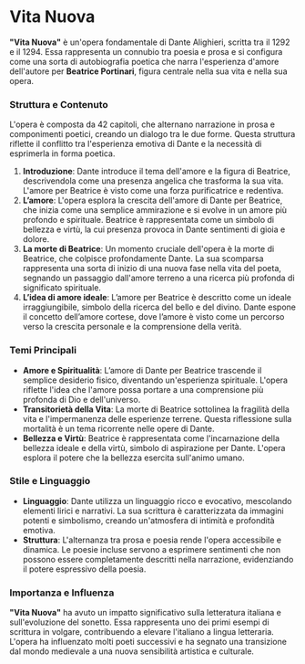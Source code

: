 # Vita Nuova

**"Vita Nuova"** è un'opera fondamentale di Dante Alighieri, scritta tra il 1292 e il 1294. Essa rappresenta un connubio tra poesia e prosa e si configura come una sorta di autobiografia poetica che narra l'esperienza d'amore dell'autore per **Beatrice Portinari**, figura centrale nella sua vita e nella sua opera.

### Struttura e Contenuto

L'opera è composta da 42 capitoli, che alternano narrazione in prosa e componimenti poetici, creando un dialogo tra le due forme. Questa struttura riflette il conflitto tra l'esperienza emotiva di Dante e la necessità di esprimerla in forma poetica.

1. **Introduzione**: Dante introduce il tema dell'amore e la figura di Beatrice, descrivendola come una presenza angelica che trasforma la sua vita. L'amore per Beatrice è visto come una forza purificatrice e redentiva.
2. **L’amore**: L'opera esplora la crescita dell'amore di Dante per Beatrice, che inizia come una semplice ammirazione e si evolve in un amore più profondo e spirituale. Beatrice è rappresentata come un simbolo di bellezza e virtù, la cui presenza provoca in Dante sentimenti di gioia e dolore.
3. **La morte di Beatrice**: Un momento cruciale dell'opera è la morte di Beatrice, che colpisce profondamente Dante. La sua scomparsa rappresenta una sorta di inizio di una nuova fase nella vita del poeta, segnando un passaggio dall'amore terreno a una ricerca più profonda di significato spirituale.
4. **L’idea di amore ideale**: L’amore per Beatrice è descritto come un ideale irraggiungibile, simbolo della ricerca del bello e del divino. Dante espone il concetto dell’amore cortese, dove l’amore è visto come un percorso verso la crescita personale e la comprensione della verità.

### Temi Principali

- **Amore e Spiritualità**: L’amore di Dante per Beatrice trascende il semplice desiderio fisico, diventando un'esperienza spirituale. L'opera riflette l'idea che l'amore possa portare a una comprensione più profonda di Dio e dell'universo.
- **Transitorietà della Vita**: La morte di Beatrice sottolinea la fragilità della vita e l'impermanenza delle esperienze terrene. Questa riflessione sulla mortalità è un tema ricorrente nelle opere di Dante.
- **Bellezza e Virtù**: Beatrice è rappresentata come l'incarnazione della bellezza ideale e della virtù, simbolo di aspirazione per Dante. L'opera esplora il potere che la bellezza esercita sull'animo umano.

### Stile e Linguaggio

- **Linguaggio**: Dante utilizza un linguaggio ricco e evocativo, mescolando elementi lirici e narrativi. La sua scrittura è caratterizzata da immagini potenti e simbolismo, creando un'atmosfera di intimità e profondità emotiva.
- **Struttura**: L'alternanza tra prosa e poesia rende l'opera accessibile e dinamica. Le poesie incluse servono a esprimere sentimenti che non possono essere completamente descritti nella narrazione, evidenziando il potere espressivo della poesia.

### Importanza e Influenza

**"Vita Nuova"** ha avuto un impatto significativo sulla letteratura italiana e sull'evoluzione del sonetto. Essa rappresenta uno dei primi esempi di scrittura in volgare, contribuendo a elevare l'italiano a lingua letteraria. L'opera ha influenzato molti poeti successivi e ha segnato una transizione dal mondo medievale a una nuova sensibilità artistica e culturale.